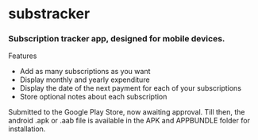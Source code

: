 # substracker

### Subscription tracker app, designed for mobile devices.

Features
- Add as many subscriptions as you want
- Display monthly and yearly expenditure
- Display the date of the next payment for each of your subscriptions
- Store optional notes about each subscription

Submitted to the Google Play Store, now awaiting approval. Till then, the android .apk or .aab file is available in the APK and APPBUNDLE folder for installation.
